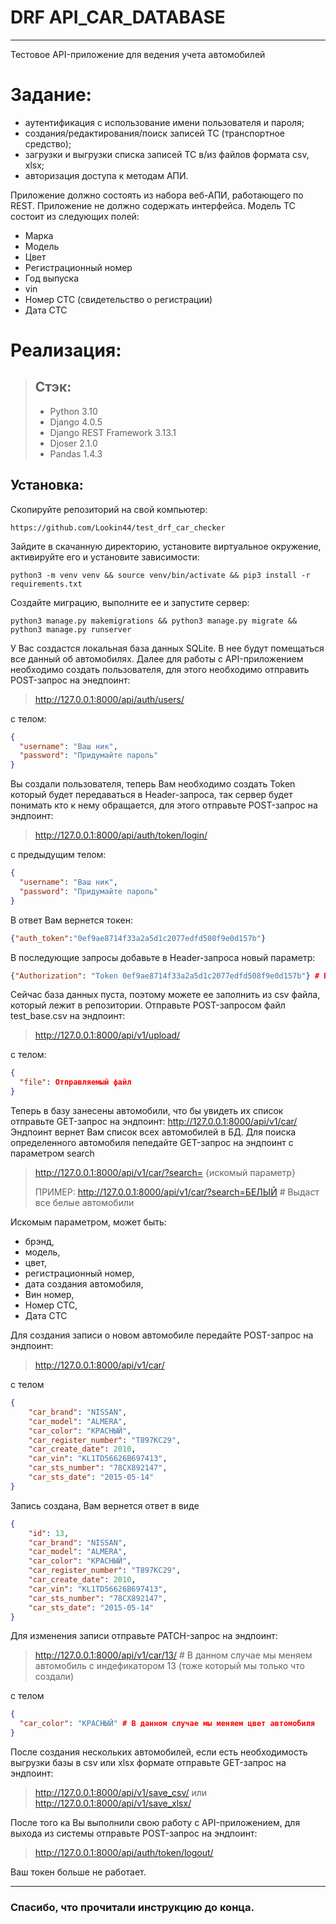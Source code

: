 # DRF API_CAR_DATABASE
***

Тестовое API-приложение для ведения учета автомобилей
# Задание:
- аутентификация с использование имени пользователя и пароля;
- создания/редактирования/поиск записей ТС (транспортное средство);
- загрузки и выгрузки списка записей ТС в/из файлов формата csv, xlsx;
- авторизация доступа к методам АПИ.

Приложение должно состоять из набора веб-АПИ, работающего по REST.
Приложение не должно содержать интерфейса.
Модель ТС состоит из следующих полей:
- Марка
- Модель
- Цвет
- Регистрационный номер
- Год выпуска
- vin
- Номер СТС (свидетельство о регистрации)
- Дата СТС

# Реализация:
> ## Стэк:
> - Python 3.10
> - Django 4.0.5
> - Django REST Framework 3.13.1
> - Djoser 2.1.0
> - Pandas 1.4.3

## Установка:

Скопируйте репозиторий на свой компьютер:
```shell
https://github.com/Lookin44/test_drf_car_checker
```

Зайдите в скачанную директорию, установите виртуальное окружение, активируйте его и установите зависимости:
```shell
python3 -m venv venv && source venv/bin/activate && pip3 install -r requirements.txt
```

Создайте миграцию, выполните ее и запустите сервер:
```shell
python3 manage.py makemigrations && python3 manage.py migrate && python3 manage.py runserver
```

У Вас создастся локальная база данных SQLite. В нее будут помещаться все данный об автомобилях.
Далее для работы с API-приложением необходимо создать пользователя, 
для этого необходимо отправить POST-запрос на энедпоинт: 
>http://127.0.0.1:8000/api/auth/users/

с телом:

```json
{
  "username": "Ваш ник",
  "password": "Придумайте пароль"
}
```
Вы создали пользователя, теперь Вам необходимо создать Token который будет передаваться в Header-запроса,
так сервер будет понимать кто к нему обращается, для этого отправьте POST-запрос на эндпоинт: 
> http://127.0.0.1:8000/api/auth/token/login/ 

с предыдущим телом:
```json
{
  "username": "Ваш ник",
  "password": "Придумайте пароль"
}
```

В ответ Вам вернется токен:
```json
{"auth_token":"0ef9ae8714f33a2a5d1c2077edfd508f9e0d157b"}
```

В последующие запросы добавьте в Header-запроса новый параметр:
```json
{"Authorization": "Token 0ef9ae8714f33a2a5d1c2077edfd508f9e0d157b"} # Вставте токен который вернулся Вам
```

Сейчас база данных пуста, поэтому можете ее заполнить из csv файла, который лежит в репозитории.
Отправьте POST-запросом файл test_base.csv на эндпоинт: 
> http://127.0.0.1:8000/api/v1/upload/

с телом:
```json
{
  "file": Отправляемый файл
}
```

Теперь в базу занесены автомобили, что бы увидеть их список отправьте GET-запрос на эндпоинт:
http://127.0.0.1:8000/api/v1/car/
Эндпоинт вернет Вам список всех автомобилей в БД. Для поиска определенного автомобиля пепедайте 
GET-запрос на эндпоинт с параметром search
> http://127.0.0.1:8000/api/v1/car/?search= {искомый параметр}
>
> ПРИМЕР: http://127.0.0.1:8000/api/v1/car/?search=БЕЛЫЙ # Выдаст все белые автомобили

Искомым параметром, может быть: 
- брэнд, 
- модель, 
- цвет, 
- регистрационный номер,
- дата создания автомобиля,
- Вин номер,
- Номер СТС,
- Дата СТС

Для создания записи о новом автомобиле передайте POST-запрос на эндпоинт:
> http://127.0.0.1:8000/api/v1/car/

с телом
```json
{
    "car_brand": "NISSAN",
    "car_model": "ALMERA",
    "car_color": "КРАСНЫЙ",
    "car_register_number": "T897KC29",
    "car_create_date": 2010,
    "car_vin": "KL1TD56626B697413",
    "car_sts_number": "78CX892147",
    "car_sts_date": "2015-05-14"
}
```
Запись создана, Вам вернется ответ в виде
```json
{
    "id": 13,
    "car_brand": "NISSAN",
    "car_model": "ALMERA",
    "car_color": "КРАСНЫЙ",
    "car_register_number": "T897KC29",
    "car_create_date": 2010,
    "car_vin": "KL1TD56626B697413",
    "car_sts_number": "78CX892147",
    "car_sts_date": "2015-05-14"
}
```
Для изменения записи отправьте PATCH-запрос на эндпоинт:
> http://127.0.0.1:8000/api/v1/car/13/ # В данном случае мы меняем автомобиль с индефикатором 13 (тоже который мы только что создали)

с телом

```json
{
  "car_color": "КРАСНЫЙ" # В данном случае мы меняем цвет автомобиля
}
```

После создания нескольких автомобилей, если есть необходимость выгрузки базы в csv или xlsx формате
отправьте GET-запрос на эндпоинт:
> http://127.0.0.1:8000/api/v1/save_csv/
>   или
> http://127.0.0.1:8000/api/v1/save_xlsx/

После того ка Вы выполнили свою работу с API-приложением, для выхода из системы отправьте POST-запрос на эндпоинт:
> http://127.0.0.1:8000/api/auth/token/logout/

Ваш токен больше не работает.
***

### Спасибо, что прочитали инструкцию до конца.
